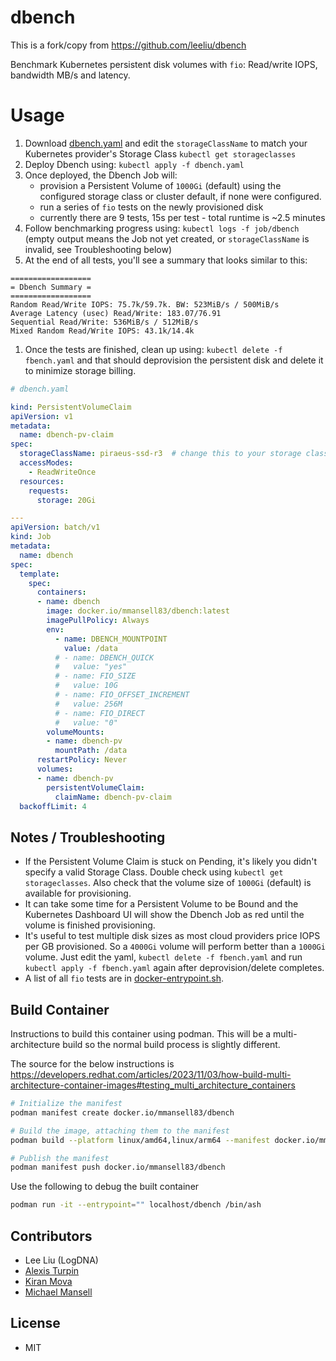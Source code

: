 # dbench

This is a fork/copy from https://github.com/leeliu/dbench

Benchmark Kubernetes persistent disk volumes with `fio`: Read/write IOPS, bandwidth MB/s and latency.

# Usage

1. Download [dbench.yaml](https://gitlab.stolenleadsmen.com/infrastructure/containers/dbench/-/raw/dbench.yaml?ref_type=heads&inline=false)
   and edit the `storageClassName` to match your Kubernetes provider's Storage Class `kubectl get storageclasses`
2. Deploy Dbench using: `kubectl apply -f dbench.yaml`
3. Once deployed, the Dbench Job will:
    * provision a Persistent Volume of `1000Gi` (default) using the configured storage class or cluster default, if none were configured.
    * run a series of `fio` tests on the newly provisioned disk
    * currently there are 9 tests, 15s per test - total runtime is ~2.5 minutes
4. Follow benchmarking progress using: `kubectl logs -f job/dbench` (empty output means the Job not yet created, or `storageClassName` is invalid, see Troubleshooting below)
5. At the end of all tests, you'll see a summary that looks similar to this:
```
==================
= Dbench Summary =
==================
Random Read/Write IOPS: 75.7k/59.7k. BW: 523MiB/s / 500MiB/s
Average Latency (usec) Read/Write: 183.07/76.91
Sequential Read/Write: 536MiB/s / 512MiB/s
Mixed Random Read/Write IOPS: 43.1k/14.4k
```
1. Once the tests are finished, clean up using: `kubectl delete -f fbench.yaml` and that should deprovision the persistent disk and delete it to minimize storage billing.

```yaml
# dbench.yaml

kind: PersistentVolumeClaim
apiVersion: v1
metadata:
  name: dbench-pv-claim
spec:
  storageClassName: piraeus-ssd-r3  # change this to your storage class
  accessModes:
    - ReadWriteOnce
  resources:
    requests:
      storage: 20Gi

---
apiVersion: batch/v1
kind: Job
metadata:
  name: dbench
spec:
  template:
    spec:
      containers:
      - name: dbench
        image: docker.io/mmansell83/dbench:latest
        imagePullPolicy: Always
        env:
          - name: DBENCH_MOUNTPOINT
            value: /data
          # - name: DBENCH_QUICK
          #   value: "yes"
          # - name: FIO_SIZE
          #   value: 10G
          # - name: FIO_OFFSET_INCREMENT
          #   value: 256M
          # - name: FIO_DIRECT
          #   value: "0"
        volumeMounts:
        - name: dbench-pv
          mountPath: /data
      restartPolicy: Never
      volumes:
      - name: dbench-pv
        persistentVolumeClaim:
          claimName: dbench-pv-claim
  backoffLimit: 4
```

## Notes / Troubleshooting

* If the Persistent Volume Claim is stuck on Pending, it's likely you didn't specify a valid Storage Class. Double check using `kubectl get storageclasses`. Also check that the volume size of `1000Gi` (default) is available for provisioning.
* It can take some time for a Persistent Volume to be Bound and the Kubernetes Dashboard UI will show the Dbench Job as red until the volume is finished provisioning.
* It's useful to test multiple disk sizes as most cloud providers price IOPS per GB provisioned. So a `4000Gi` volume will perform better than a `1000Gi` volume. Just edit the yaml, `kubectl delete -f fbench.yaml` and run `kubectl apply -f fbench.yaml` again after deprovision/delete completes.
* A list of all `fio` tests are in [docker-entrypoint.sh](https://github.com/openebs/fbench/blob/master/docker-entrypoint.sh).

## Build Container

Instructions to build this container using podman. This will be a multi-architecture build so the normal build
process is slightly different.

The source for the below instructions is
<https://developers.redhat.com/articles/2023/11/03/how-build-multi-architecture-container-images#testing_multi_architecture_containers>

```bash
# Initialize the manifest
podman manifest create docker.io/mmansell83/dbench

# Build the image, attaching them to the manifest
podman build --platform linux/amd64,linux/arm64 --manifest docker.io/mmansell83/dbench -f Dockerfile .

# Publish the manifest
podman manifest push docker.io/mmansell83/dbench
```

Use the following to debug the built container

```bash
podman run -it --entrypoint="" localhost/dbench /bin/ash
```

## Contributors

* Lee Liu (LogDNA)
* [Alexis Turpin](https://github.com/alexis-turpin)
* [Kiran Mova](https://github.com/kmova)
* [Michael Mansell](https://github.com/mmansell83)

## License

* MIT
